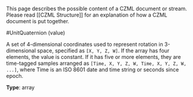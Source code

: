 This page describes the possible content of a CZML document or stream.  Please read [[CZML Structure]] for an explanation of how a CZML document is put together.

#UnitQuaternion (value)

A set of 4-dimensional coordinates used to represent rotation in 3-dimensional space, specified as `[X, Y, Z, W]`.  If the array has four elements, the value is constant.  If it has five or more elements, they are time-tagged samples arranged as `[Time, X, Y, Z, W, Time, X, Y, Z, W, ...]`, where Time is an ISO 8601 date and time string or seconds since epoch.

**Type**: array

